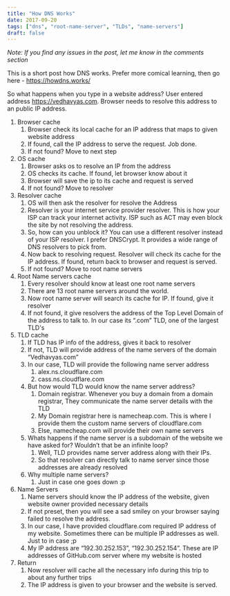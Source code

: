 ```yaml
---
title: "How DNS Works"
date: 2017-09-20
tags: ["dns", "root-name-server", "TLDs", "name-servers"]
draft: false
---
```

*Note: If you find any issues in the post, let me know in the comments section*

This is a short post how DNS works. Prefer more comical learning, then go here - https://howdns.works/

So what happens when you type in a website address?
User entered address https://vedhavyas.com. Browser needs to resolve this address to an public IP address.

1. Browser cache
    1. Browser check its local cache for an IP address that maps to given website address
    2. If found, call the IP address to serve the request. Job done.
    3. If not found? Move to next step
2. OS cache
    1. Browser asks os to resolve an IP from the address
    2. OS checks its cache. If found, let browser know about it
    3. Browser will save the ip to its cache and request is served
    4. If not found? Move to resolver
3. Resolver cache
    1. OS will then ask the resolver for resolve the Address
    2. Resolver is your internet service provider resolver. This is how your ISP can track your internet activity. ISP such as ACT may even block the site by not resolving the address.
    3. So, how can you unblock it? You can use a different resolver instead of your ISP resolver. I prefer DNSCrypt. It provides a wide range of DNS resolvers to pick from.
    4. Now back to resolving request. Resolver will check its cache for the IP address. If found, return back to browser and request is served.
    5. If not found? Move to root name servers
4. Root Name servers cache
    1. Every resolver should know at least one root name servers
    2. There are 13 root name servers around the world.
    3. Now root name server will search its cache for IP. If found, give it resolver
    4. If not found, it give resolvers the address of the Top Level Domain of the address to talk to. In our case its “.com” TLD, one of the largest TLD's
5. TLD cache
    1. If TLD has IP info of the address, gives it back to resolver
    2. If not, TLD will provide address of the name servers of the domain “Vedhavyas.com”
    3. In our case, TLD will provide the following name server address
        1. alex.ns.cloudflare.com
        2. cass.ns.cloudflare.com
    4. But how would TLD would know the name server address?
        1. Domain registrar. Whenever you buy a domain from a domain registrar, They communicate the name server details with the TLD
        2. My Domain registrar here is namecheap.com. This is where I provide them the custom name servers of cloudflare.com
        3. Else, namecheap.com will provide their own name servers
    5. Whats happens if the name server is a subdomain of the website we have asked for? Wouldn’t that be an infinite loop?
        1. Well, TLD provides name server address along with their IPs.
        2. So that resolver can directly talk to name server since those addresses are already resolved
    6. Why multiple name servers?
        1. Just in case one goes down :p
6. Name Servers
    1. Name servers should know the IP address of the website, given website owner provided necessary details
    2. If not preset, then you will see a sad smiley on your browser saying failed to resolve the address.
    3. In our case, I have provided cloudflare.com required IP address of my website. Sometimes there can be multiple IP addresses as well. Just to in case ;p
    4. My IP address are “192.30.252.153”, “192.30.252.154”. These are IP addresses of GitHub.com server where my website is hosted
7. Return
    1. Now resolver will cache all the necessary info during this trip to about any further trips
    2. The IP address is given to your browser and the website is served.
